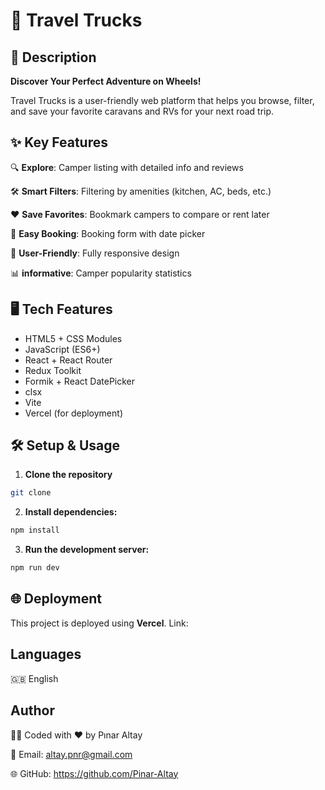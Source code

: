 # 🚐 Travel Trucks

## 📖 Description

**Discover Your Perfect Adventure on Wheels!**

Travel Trucks is a user-friendly web platform that helps you browse, filter, and
save your favorite caravans and RVs for your next road trip.

## ✨ Key Features

🔍 **Explore**: Camper listing with detailed info and reviews

🛠️ **Smart Filters**: Filtering by amenities (kitchen, AC, beds, etc.)

❤️ **Save Favorites**: Bookmark campers to compare or rent later

📅 **Easy Booking**: Booking form with date picker

📱 **User-Friendly**: Fully responsive design

📊 **informative**: Camper popularity statistics

## 🖥️ Tech Features

- HTML5 + CSS Modules
- JavaScript (ES6+)
- React + React Router
- Redux Toolkit
- Formik + React DatePicker
- clsx
- Vite
- Vercel (for deployment)

## 🛠 **Setup & Usage**

1. **Clone the repository**

```bash
git clone
```

2. **Install dependencies:**

```bash
npm install
```

3. **Run the development server:**

```bash
npm run dev
```

## 🌐 Deployment

This project is deployed using **Vercel**. Link:

## Languages

🇬🇧 English

## Author

👩‍💻 Coded with ❤️ by Pınar Altay

📧 Email: altay.pnr@gmail.com

🌐 GitHub: https://github.com/Pinar-Altay

```

```
